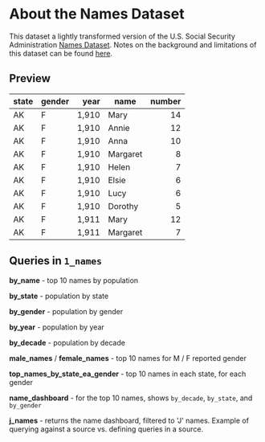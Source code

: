 # About the Names Dataset

This dataset a lightly transformed version of the U.S. Social Security Administration [Names Dataset](https://catalog.data.gov/dataset/baby-names-from-social-security-card-applications-national-data). Notes on the background and limitations of this dataset can be found [here](https://www.ssa.gov/oact/babynames/background.html).

## Preview

| state | gender |  year | name     | number |
|-------|--------|------:|----------|-------:|
| AK    | F      | 1,910 | Mary     |     14 |
| AK    | F      | 1,910 | Annie    |     12 |
| AK    | F      | 1,910 | Anna     |     10 |
| AK    | F      | 1,910 | Margaret |      8 |
| AK    | F      | 1,910 | Helen    |      7 |
| AK    | F      | 1,910 | Elsie    |      6 |
| AK    | F      | 1,910 | Lucy     |      6 |
| AK    | F      | 1,910 | Dorothy  |      5 |
| AK    | F      | 1,911 | Mary     |     12 |
| AK    | F      | 1,911 | Margaret |      7 |


## Queries in `1_names`

**by_name** - top 10 names by population

**by_state** - population by state

**by_gender** - population by gender

**by_year** - population by year

**by_decade** - population by decade

**male_names** / **female_names** - top 10 names for M / F reported gender

**top_names_by_state_ea_gender** - top 10 names in each state, for each gender

**name_dashboard** - for the top 10 names, shows `by_decade`, `by_state`, and `by_gender`

**j_names** - returns the name dashboard, filtered to 'J' names. Example of querying against a source vs. defining queries in a source.
